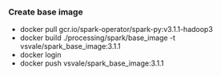 ### Create base image
- docker pull gcr.io/spark-operator/spark-py:v3.1.1-hadoop3
- docker build ./processing/spark/base_image -t vsvale/spark_base_image:3.1.1
- docker login
- docker push vsvale/spark_base_image:3.1.1